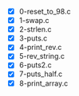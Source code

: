 - [x] 0-reset_to_98.c
- [x] 1-swap.c
- [x] 2-strlen.c
- [x] 3-puts.c
- [x] 4-print_rev.c
- [x] 5-rev_string.c
- [x] 6-puts2.c
- [x] 7-puts_half.c
- [x] 8-print_array.c
